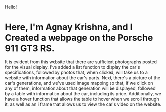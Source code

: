 
Hello!
# Here, I'm Agnay Krishna, and I Created a webpage on the Porsche 911 GT3 RS. 
It is evident from this website that there are sufficient photographs posted for the visual display. 
I've added a list function to display the car's specifications, followed by photos that, when clicked, will take us to a website with information about the car's parts. Next, there's a picture of the car's generations, and we've used image mapping so that,
if we click on any of them, information about that generation will be displayed, followed by a table with information about the car, including its price. 
Additionally, we have a hover function that allows the table to hover when we scroll through it, as well as an i frame that allows us to view the car's video on the website.

